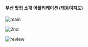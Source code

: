 #### 부산 맛집 소개 어플리케이션 (돼동여지도)



![main](https://user-images.githubusercontent.com/95194851/163225482-a76fb06d-6693-48eb-9bd7-14d2faae9c5a.gif)


![2nd](https://user-images.githubusercontent.com/95194851/163225525-fb2eb377-a961-4601-8ae4-d23326497c1e.png)


![review](https://user-images.githubusercontent.com/95194851/163225538-9f60a2fb-1271-49f6-97d6-966d754ba772.gif)



